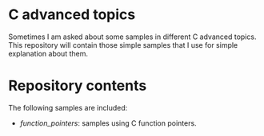 # C advanced topics
Sometimes I am asked about some samples in different C advanced topics. This repository will contain those simple samples that I use for simple explanation about them.

# Repository contents

The following samples are included:
* *function_pointers*: samples using C function pointers.

